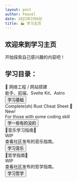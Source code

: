 ```yaml
---
layout: post
author: Feavel
date: 2022年2月6日
title: 🏭 学习主页
---
```


<script>
  import Card from '$lib/components/ui/Card.svelte';
</script>

## 欢迎来到学习主页

开始探索自己感兴趣的内容吧！

## 学习目录：

<Card>
  <div class="card-body">
    <div class="card-title">🛜 网络工程 / 网站搭建</div>
    <div>新手、前端、Svelte Kit、Astro</div>
    <div class="card-actions justify-end">
      <a href="/learn/programming"> <button class="btn-accent btn">学习基础</button></a>
    </div>
  </div>
</Card>

<div class="divider" />

<Card>
  <div class="card-body">
    <div class="card-title">Complete(sh) Rust Cheat Sheet 🦀️</div>
    <div class="badge-info badge">New!</div>
    <div>For those with some coding skill</div>
    <div class="card-actions justify-end">
      <a href="/learn/programming/rust"> <button class="btn-accent btn">学一些有的没的</button></a>
    </div>
  </div>
</Card>

<div class="divider" />


<Card>
  <div class="card-body">
    <div class="card-title">🎵音乐学习指南🧭</div>
    <div class="badge">WIP</div>
    <div>查看社区发布的音乐指南。</div>
    <div class="card-actions justify-end">
      <a href="/learn/music"> <button class="btn-accent btn">学习音乐</button></a>
    </div>
  </div>
</Card>

<div class="divider" />

<Card>
  <div class="card-body">
    <div class="card-title">💭哲学指南🧭</div>
    <div class="badge">WIP</div>
    <div>查看社区发布的哲学指南。</div>
    <div class="card-actions justify-end">
      <a href="/learn/phylosophy"> <button class="btn-accent btn">学习哲学</button></a>
    </div>
  </div>
</Card>

<div class="divider" />
